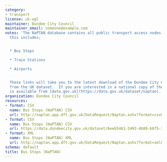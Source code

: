```yaml
---
category:
- transport
license: uk-ogl
maintainer: Dundee City Council
maintainer_email: someone@example.com
notes: 'The NaPTAN database contains all public transport access nodes in Dundee,
  this includes;


  * Bus Stops

  * Train Stations

  * Airports


  These links will take you to the latest download of the Dundee City Council data
  from the UK dataset.  If you are interested in a national copy of the data this
  is available from [data.gov.uk](https://data.gov.uk/dataset/naptan).'
organization: Dundee City Council
resources:
- format: CSV
  name: Bus Stops (NaPTAN) CSV
  url: http://naptan.app.dft.gov.uk/DataRequest/Naptan.ashx?format=csv&LA=640
- format: CSV
  name: Bus Stops (NaPTAN) CSV
  url: https://data.dundeecity.gov.uk/dataset/6eeb5461-3493-4b89-b8f5-1216ead72fe2/resource/cdfbe9ea-1de0-462a-a1ae-8b65f58f5982/download/dundee-bus-shelters.csv
- format: XML
  name: Bus Stops (NaPTAN) XML
  url: http://naptan.app.dft.gov.uk/DataRequest/Naptan.ashx?format=xml&LA=640
schema: default
title: Bus Stops (NaPTAN)
---
```

